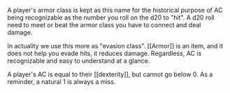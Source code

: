 A player's armor class is kept as this name for the historical purpose of AC being recognizable as the number you roll on the d20 to "hit". A d20 roll need to meet or beat the armor class you have to connect and deal damage.

In actuality we use this more as "evasion class". [[Armor]] is an item, and it does not help you evade hits, it reduces damage. Regardless, AC is recognizable and easy to understand at a glance.

A player's AC is equal to their [[dexterity]], but cannot go below 0. As a reminder, a natural 1 is always a miss.